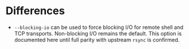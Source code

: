 # Differences

- `--blocking-io` can be used to force blocking I/O for remote shell and
  TCP transports. Non-blocking I/O remains the default. This option is
  documented here until full parity with upstream `rsync` is confirmed.
